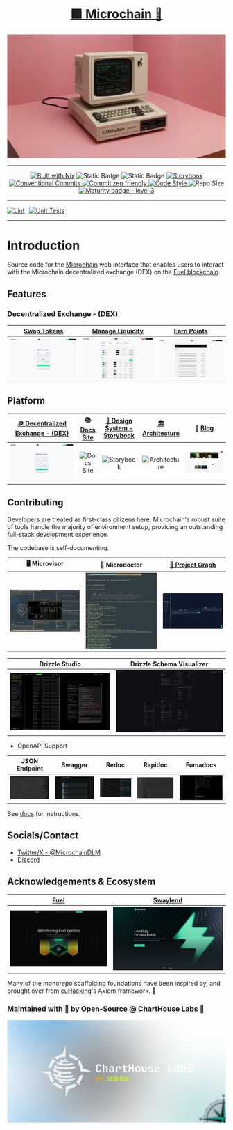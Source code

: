 <h1 align="center">
  <a href="https://microchain.systems">
   🟩 Microchain 🦕
  </a>
</h1>

![Microchain GitHub Repo README Cover](apps/docs/public/retro_desktop_pink_bg.png)

<div align="center">

<hr/>

[![Built with Nix](https://img.shields.io/static/v1?logo=nixos&logoColor=white&label=&message=Built%20with%20Nix&color=41439a)](https://builtwithnix.org)
![Static Badge](https://img.shields.io/badge/pnpm-F69220?logo=pnpm&logoColor=fff)
![Static Badge](https://img.shields.io/badge/Monorepo-%23143055?style=flat&logo=Nx&link=https%3A%2F%2Fnx.dev%2F)
<a href="https://github.com/storybooks/storybook">
<img src="https://raw.githubusercontent.com/storybooks/brand/master/badge/badge-storybook.svg" alt="Storybook">
</a> <a href="https://conventionalcommits.org">
<img src="https://img.shields.io/badge/Conventional%20Commits-1.0.0-%23FE5196?logo=conventionalcommits&logoColor=white" alt="Conventional Commits">
</a> <a href="http://commitizen.github.io/cz-cli/">
<img src="https://img.shields.io/badge/commitizen-friendly-brightgreen.svg" alt="Commitizen friendly">
</a> <a href="https://github.com/antfu/eslint-config">
<img src="https://antfu.me/badge-code-style.svg" alt="Code Style"> </a>
<img src="https://img.shields.io/github/repo-size/cuhacking/2025" alt="Repo Size">
[![Maturity badge - level 3](https://img.shields.io/badge/Maturity-Level%203%20--%20Stable-green.svg)](https://github.com/tophat/getting-started/blob/master/scorecard.md)

</div>

<hr/>

<div style="display: flex; gap: 10px;">
    <a href="https://github.com/mira-amm/mira-amm-web/actions/workflows/lint.yml">
        <img src="https://github.com/mira-amm/mira-amm-web/actions/workflows/lint.yml/badge.svg" alt="Lint">
    </a>
    <a href="https://github.com/mira-amm/mira-amm-web/actions/workflows/test_unit.yml">
        <img src="https://github.com/mira-amm/mira-amm-web/actions/workflows/test_unit.yml/badge.svg" alt="Unit Tests">
    </a>
    <!-- <a href="https://github.com/mira-amm/mira-amm-web/actions/workflows/test_e2e.yml"> -->
    <!--     <img src="https://github.com/mira-amm/mira-amm-web/actions/workflows/test_e2e.yml/badge.svg" alt="End-to-End Tests"> -->
    <!-- </a> -->
</div>

<hr/>

# Introduction

Source code for the [Microchain](https://microchain.systems) web interface that enables users to
interact with the Microchain decentralized exchange (DEX) on the
[Fuel blockchain](https://fuel.network/).

## Features

### [Decentralized Exchange - (DEX)](https://microchain.systems)

| [Swap Tokens](https://microchain.systems)                           | [Manage Liquidity](https://microchain.systems/liquidity/?page=1)            | [Earn Points](https://microchain.systems/points/)                       |
| ------------------------------------------------------------------- | --------------------------------------------------------------------------- | ----------------------------------------------------------------------- |
| ![Microchain Token Swaps](libs/shared/assets/screenshots/swaps.png) | ![Microchain Liquidity Pools](libs/shared/assets/screenshots/liquidity.png) | ![Microchain Points Program](libs/shared/assets/screenshots/points.png) |

## Platform

| [🪙 Decentralized Exchange - (DEX)](https://microchain.systems) |    [📚 Docs Site](https://docs.microchain.systems)    | [🌟 Design System - Storybook](https://design.microchain.systems) |        [🏛 Architecture](https://arch.microchain.systems)        | 📢 [Blog](https://mirror.xyz/0xBE101110E07430Cf585123864a55f51e53ABc339) |
| :-------------------------------------------------------------: | :---------------------------------------------------: | :---------------------------------------------------------------: | :--------------------------------------------------------------: | :----------------------------------------------------------------------: |
|        ![DEX](libs/shared/assets/screenshots/swaps.png)         | ![Docs Site](libs/shared/assets/screenshots/docs.png) |    ![Storybook](libs/shared/assets/screenshots/storybook.png)     | ![Architecture](libs/shared/assets/screenshots/architecture.png) |             ![Blog](libs/shared/assets/screenshots/blog.png)             |

## Contributing

Developers are treated as first-class citizens here. Microchain's robust suite of tools handle the
majority of environment setup, providing an outstanding full-stack development experience.

The codebase is self-documenting.

|                           🖥️ Microvisor                           |                        💊 Microdoctor                        |       [📍 Project Graph](https://graph.microchain.systems)       |
| :---------------------------------------------------------------: | :----------------------------------------------------------: | :--------------------------------------------------------------: |
| ![Microvisor](apps/docs/public/screenshots/microvisor-status.png) | ![Microdoctor](apps/docs/public/screenshots/microdoctor.png) | ![Project Graph](apps/docs/public/screenshots/project-graph.png) |

|                           Drizzle Studio                           |                                Drizzle Schema Visualizer                                 |
| :----------------------------------------------------------------: | :--------------------------------------------------------------------------------------: |
| ![Drizzle Studio](apps/docs/public/screenshots/drizzle-studio.png) | ![Drizzle Schema Visualizer](apps/docs/public/screenshots/drizzle-schema-visualizer.png) |

- OpenAPI Support

|                          JSON Endpoint                          |                                Swagger                                |                               Redoc                               |                                Rapidoc                                |                                Fumadocs                                 |
| :-------------------------------------------------------------: | :-------------------------------------------------------------------: | :---------------------------------------------------------------: | :-------------------------------------------------------------------: | :---------------------------------------------------------------------: |
| ![OpenAPI JSON](apps/docs/public/screenshots/openapi-json.webp) | ![OpenAPI Swagger](apps/docs/public/screenshots/openapi-swagger.webp) | ![OpenAPI Redoc](apps/docs/public/screenshots/openapi-redoc.webp) | ![OpenAPI Rapidoc](apps/docs/public/screenshots/openapi-rapidoc.webp) | ![OpenAPI Fumadocs](apps/docs/public/screenshots/openapi-fumadocs.webp) |

See [docs](https://docs.microchain.systems/libraries/contributing/installation) for instructions.

## Socials/Contact

- [Twitter/X - @MicrochainDLM](https://x.com/MicrochainDLM/)
- [Discord](https://discord.gg/6pHdTY6rYq)

## Acknowledgements & Ecosystem

| [Fuel](https://fuel.network)                                   | [Swaylend](https://swaylend.com)                                       |
| -------------------------------------------------------------- | ---------------------------------------------------------------------- |
| ![Fuel Website](apps/docs/public/screenshots/fuel-website.png) | ![Swaylend Website](apps/docs/public/screenshots/swaylend-website.png) |

Many of the monorepo scaffolding foundations have been inspired by, and brought over from
[cuHacking](https://docs.cuhacking.ca)'s Axiom framework. 💚

### Maintained with 💙 by Open-Source @ [ChartHouse Labs](https://www.charthouse.io) 🔱

![ChartHouse Labs Banner](libs/shared/assets/charthouse-labs-banner.png)
